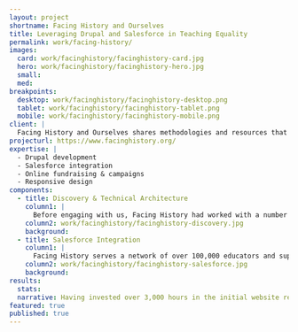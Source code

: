 ```yaml
---
layout: project
shortname: Facing History and Ourselves
title: Leveraging Drupal and Salesforce in Teaching Equality
permalink: work/facing-history/
images:
  card: work/facinghistory/facinghistory-card.jpg
  hero: work/facinghistory/facinghistory-hero.jpg
  small:
  med: 
breakpoints:
  desktop: work/facinghistory/facinghistory-desktop.png
  tablet: work/facinghistory/facinghistory-tablet.png
  mobile: work/facinghistory/facinghistory-mobile.png
client: |
  Facing History and Ourselves shares methodologies and resources that help educators teach equality and tolerance to middle school students. Their online teaching library and event registration tools are critical to growing their global reach. We assisted them in a major Drupal redesign, as well as the implementation of the most sophisticated Salesforce integration we have seen.
projecturl: https://www.facinghistory.org/
expertise: |
  - Drupal development
  - Salesforce integration
  - Online fundraising & campaigns
  - Responsive design
components:
  - title: Discovery & Technical Architecture
    column1: |
      Before engaging with us, Facing History had worked with a number of creative partners and technology providers. Our engineering recommendations began with a thorough review and prioritization of features across many hundreds of pages of documentation. We consolidated this information to map out the development of a responsively-designed publishing platform that leverages a "modular" (or resuable) content model.
    column2: work/facinghistory/facinghistory-discovery.jpg
    background: 
  - title: Salesforce Integration
    column1: |
      Facing History serves a network of over 100,000 educators and supporters who actively engage through their website. We developed a robust integration that syncs over 280,000 constituent records between Drupal and Salesforce in real time. The solution supports paid event registration, online donations, and a user account access control.
    column2: work/facinghistory/facinghistory-salesforce.jpg
    background:  
results:
  stats:
  narrative: Having invested over 3,000 hours in the initial website relaunch, we have provided Facing History with a "best of class" solution that will scale with the organization over time.
featured: true
published: true
---
```

